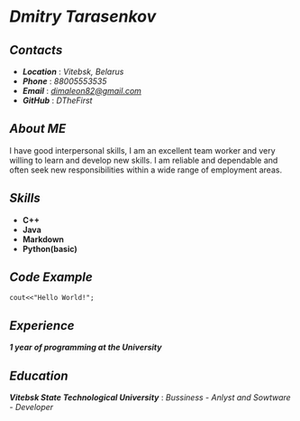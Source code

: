 # ***Dmitry Tarasenkov***

## ***Contacts*** 

* ***Location*** : *Vitebsk, Belarus*
* ***Phone*** : *88005553535*
* ***Email*** : *dimaleon82@gmail.com*
* ***GitHub*** : *DTheFirst*

## ***About ME***
I have good interpersonal skills, I am an excellent team worker and very willing to learn and develop new skills.
I am reliable and dependable and often seek new responsibilities within a wide range of employment areas.

## ***Skills***
* **C++**
* **Java**
* **Markdown**
* **Python(basic)**

## ***Code Example***
```
cout<<"Hello World!";
```

## ***Experience***
***1 year of programming at the University***

## ***Education***
***Vitebsk State Technological University*** : *Bussiness - Anlyst and Sowtware - Developer*
